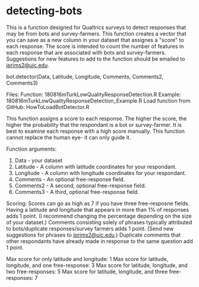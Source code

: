 # detecting-bots
This is a function designed for Qualtrics surveys to detect responses that may be from bots and survey-farmers.
This function creates a vector that you can save as a new column in your dataset that assignes a "score" to each response. 
The score is intended to count the number of features in each response that are associated with bots and survey-farmers. 
Suggestions for new features to add to the function should be emailed to jprims2@uic.edu.

bot.detector(Data, Latitude, Longitude, Comments, Comments2, Comments3)

Files: 
  Function: 180816mTurkLowQualityResponseDetection.R
  Example: 180816mTurkLowQualityResponseDetection_Example.R
  Load function from GitHub: HowToLoadBotDetector.R
  
This function assigns a score to each response. The higher the score, the higher the probability that the respondant is a bot or survey-farmer. 
It is best to examine each response with a high score manually. This function cannot replace the human eye- it can only guide it. 

Function arguments: 
  1. Data - your dataset
  2. Latitude - A column with latitude coordinates for your respondant. 
  3. Longitude - A column with longitude coordinates for your respondant. 
  4. Comments - An optional free-response field. 
  5. Comments2 - A second, optional free-response field. 
  6. Comments3 - A third, optional free-response field. 

Scoring: 
  Scores can go as high as 7 if you have three free-resposne fields. 
  Having a latitude and longitude that appears in more than 1% of responses adds 1 point. (I recommend changing the percentage depending on the size of your dataset.)
  Comments consisting solely of phrases typically attributed to bots/duplicate responses/survey farmers adds 1 point. (Send new suggestions for phrases to jprims2@uic.edu.)
  Duplicate comments that other respondants have already made in response to the same question add 1 point. 
  
  Max score for only latitude and longitude: 1
  Max score for latitude, longitude, and one free-response: 3
  Max score for latitude, longitude, and two free-responses: 5
  Max score for latitude, longitude, and three free-responses: 7
